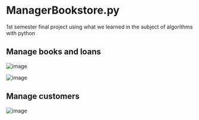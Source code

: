 # ManagerBookstore.py
1st semester final project using what we learned in the subject of algorithms with python

## Manage books and loans
![image](https://github.com/user-attachments/assets/ca0d3c41-5501-4b65-9952-d5ed9fcadbd1)

![image](https://github.com/user-attachments/assets/f58b67ca-a025-4b14-b69f-d6e843fcad2b)

## Manage customers
![image](https://github.com/user-attachments/assets/da5fe6f5-8428-4136-9848-40bd28fee82f)
